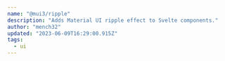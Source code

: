 ```yaml
---
name: "@mui3/ripple"
description: "Adds Material UI ripple effect to Svelte components."
author: "mench32"
updated: "2023-06-09T16:29:00.915Z"
tags: 
  - ui
---
```

